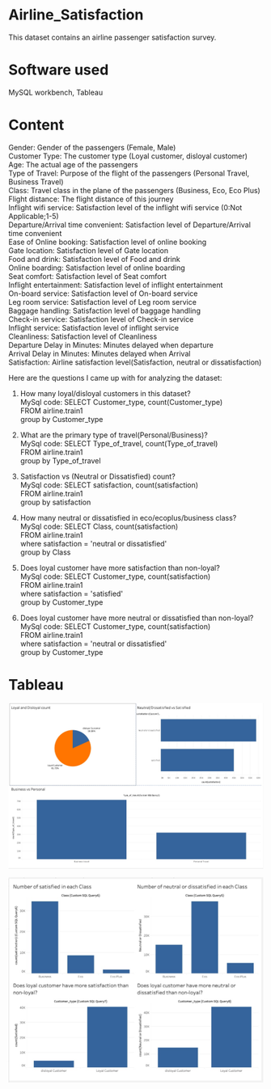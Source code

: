 # Airline_Satisfaction

This dataset contains an airline passenger satisfaction survey.

# Software used
MySQL workbench, Tableau

# Content
Gender: Gender of the passengers (Female, Male)  
Customer Type: The customer type (Loyal customer, disloyal customer)  
Age: The actual age of the passengers  
Type of Travel: Purpose of the flight of the passengers (Personal Travel, Business Travel)  
Class: Travel class in the plane of the passengers (Business, Eco, Eco Plus)  
Flight distance: The flight distance of this journey  
Inflight wifi service: Satisfaction level of the inflight wifi service (0:Not Applicable;1-5)  
Departure/Arrival time convenient: Satisfaction level of Departure/Arrival time convenient   
Ease of Online booking: Satisfaction level of online booking  
Gate location: Satisfaction level of Gate location  
Food and drink: Satisfaction level of Food and drink  
Online boarding: Satisfaction level of online boarding  
Seat comfort: Satisfaction level of Seat comfort  
Inflight entertainment: Satisfaction level of inflight entertainment  
On-board service: Satisfaction level of On-board service  
Leg room service: Satisfaction level of Leg room service  
Baggage handling: Satisfaction level of baggage handling  
Check-in service: Satisfaction level of Check-in service  
Inflight service: Satisfaction level of inflight service  
Cleanliness: Satisfaction level of Cleanliness  
Departure Delay in Minutes: Minutes delayed when departure   
Arrival Delay in Minutes: Minutes delayed when Arrival   
Satisfaction: Airline satisfaction level(Satisfaction, neutral or dissatisfaction)  

Here are the questions I came up with for analyzing the dataset:

1) How many loyal/disloyal customers in this dataset?  
  MySql code:
  SELECT Customer_type, count(Customer_type)  
  FROM airline.train1  
  group by Customer_type  

2) What are the primary type of travel(Personal/Business)?  
  MySql code:
   SELECT Type_of_travel, count(Type_of_travel)  
   FROM airline.train1  
   group by Type_of_travel    
 
3) Satisfaction vs (Neutral or Dissatisfied) count?  
  MySql code:
  SELECT satisfaction, count(satisfaction)  
  FROM airline.train1  
  group by satisfaction  

4) How many neutral or dissatisfied in eco/ecoplus/business class?  
  MySql code:
  SELECT Class, count(satisfaction)  
  FROM airline.train1  
  where satisfaction = 'neutral or dissatisfied'  
  group by Class  
  
5) Does loyal customer have more satisfaction than non-loyal?  
  MySql code:
  SELECT Customer_type, count(satisfaction)  
  FROM airline.train1  
  where satisfaction = 'satisfied'  
  group by Customer_type  
  
6) Does loyal customer have more neutral or dissatisfied than non-loyal?  
  MySql code:
  SELECT Customer_type, count(satisfaction)  
  FROM airline.train1  
  where satisfaction = 'neutral or dissatisfied'  
  group by Customer_type  
  
  
 # Tableau

![](66D30A75-E791-4B3F-91D3-09F8C84A2445.jpeg)


![](607B2CC0-8123-461B-9189-F511EE530898.jpeg)
